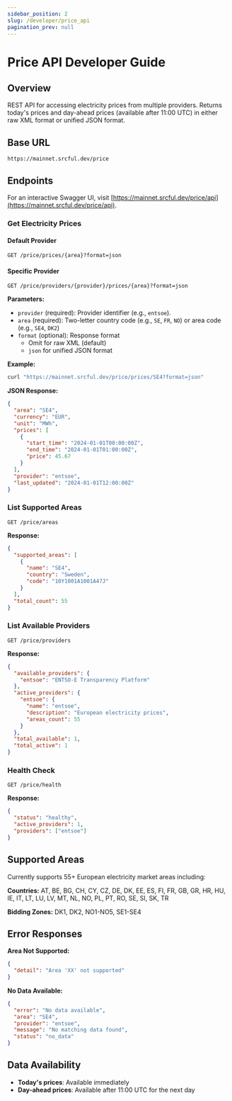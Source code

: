 ```yaml
---
sidebar_position: 2
slug: /developer/price_api
pagination_prev: null
---
```


# Price API Developer Guide

## Overview

REST API for accessing electricity prices from multiple providers. Returns today's prices and day-ahead prices (available after 11:00 UTC) in either raw XML format or unified JSON format.

## Base URL

```
https://mainnet.srcful.dev/price
```

<!-- ## Authentication

Authentication is configurable. When enabled, include JWT token in requests:

```bash
Authorization: Bearer <your-jwt-token>
``` -->

## Endpoints

For an interactive Swagger UI, visit [https://mainnet.srcful.dev/price/api](https://mainnet.srcful.dev/price/api).

### Get Electricity Prices

#### Default Provider

```http
GET /price/prices/{area}?format=json
```

#### Specific Provider

```http
GET /price/providers/{provider}/prices/{area}?format=json
```

**Parameters:**

- `provider` (required): Provider identifier (e.g., `entsoe`).
- `area` (required): Two-letter country code (e.g., `SE`, `FR`, `NO`) or area code (e.g., `SE4`, `DK2`)
- `format` (optional): Response format
  - Omit for raw XML (default)
  - `json` for unified JSON format

**Example:**

```bash
curl "https://mainnet.srcful.dev/price/prices/SE4?format=json"
```

**JSON Response:**

```json
{
  "area": "SE4",
  "currency": "EUR",
  "unit": "MWh",
  "prices": [
    {
      "start_time": "2024-01-01T00:00:00Z",
      "end_time": "2024-01-01T01:00:00Z",
      "price": 45.67
    }
  ],
  "provider": "entsoe",
  "last_updated": "2024-01-01T12:00:00Z"
}
```

### List Supported Areas

```http
GET /price/areas
```

**Response:**

```json
{
  "supported_areas": [
    {
      "name": "SE4",
      "country": "Sweden",
      "code": "10Y1001A1001A47J"
    }
  ],
  "total_count": 55
}
```

### List Available Providers

```http
GET /price/providers
```

**Response:**

```json
{
  "available_providers": {
    "entsoe": "ENTSO-E Transparency Platform"
  },
  "active_providers": {
    "entsoe": {
      "name": "entsoe",
      "description": "European electricity prices",
      "areas_count": 55
    }
  },
  "total_available": 1,
  "total_active": 1
}
```

### Health Check

```http
GET /price/health
```

**Response:**

```json
{
  "status": "healthy",
  "active_providers": 1,
  "providers": ["entsoe"]
}
```

## Supported Areas

Currently supports 55+ European electricity market areas including:

**Countries:** AT, BE, BG, CH, CY, CZ, DE, DK, EE, ES, FI, FR, GB, GR, HR, HU, IE, IT, LT, LU, LV, MT, NL, NO, PL, PT, RO, SE, SI, SK, TR

**Bidding Zones:** DK1, DK2, NO1-NO5, SE1-SE4

## Error Responses

**Area Not Supported:**

```json
{
  "detail": "Area 'XX' not supported"
}
```

**No Data Available:**

```json
{
  "error": "No data available",
  "area": "SE4",
  "provider": "entsoe",
  "message": "No matching data found",
  "status": "no_data"
}
```

## Data Availability

- **Today's prices**: Available immediately
- **Day-ahead prices**: Available after 11:00 UTC for the next day
